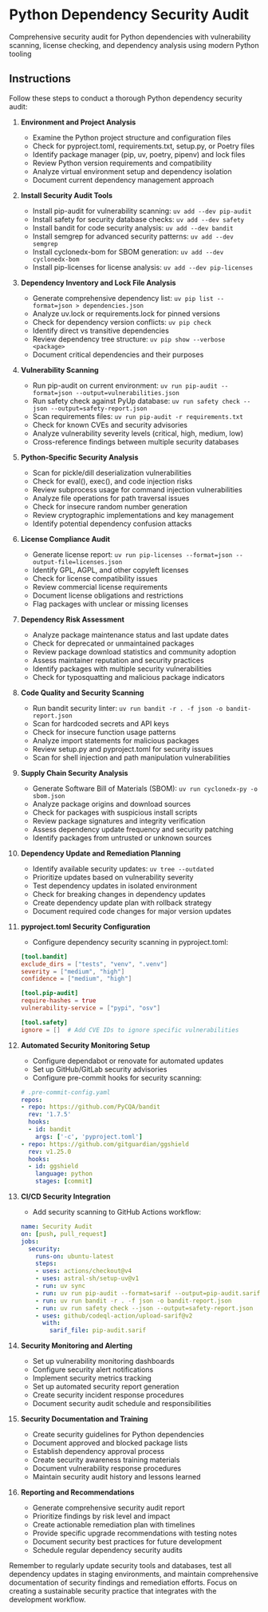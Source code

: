 # Python Dependency Security Audit

Comprehensive security audit for Python dependencies with vulnerability scanning, license checking, and dependency analysis using modern Python tooling

## Instructions

Follow these steps to conduct a thorough Python dependency security audit:

1. **Environment and Project Analysis**
   - Examine the Python project structure and configuration files
   - Check for pyproject.toml, requirements.txt, setup.py, or Poetry files
   - Identify package manager (pip, uv, poetry, pipenv) and lock files
   - Review Python version requirements and compatibility
   - Analyze virtual environment setup and dependency isolation
   - Document current dependency management approach

2. **Install Security Audit Tools**
   - Install pip-audit for vulnerability scanning: `uv add --dev pip-audit`
   - Install safety for security database checks: `uv add --dev safety`
   - Install bandit for code security analysis: `uv add --dev bandit`
   - Install semgrep for advanced security patterns: `uv add --dev semgrep`
   - Install cyclonedx-bom for SBOM generation: `uv add --dev cyclonedx-bom`
   - Install pip-licenses for license analysis: `uv add --dev pip-licenses`

3. **Dependency Inventory and Lock File Analysis**
   - Generate comprehensive dependency list: `uv pip list --format=json > dependencies.json`
   - Analyze uv.lock or requirements.lock for pinned versions
   - Check for dependency version conflicts: `uv pip check`
   - Identify direct vs transitive dependencies
   - Review dependency tree structure: `uv pip show --verbose <package>`
   - Document critical dependencies and their purposes

4. **Vulnerability Scanning**
   - Run pip-audit on current environment: `uv run pip-audit --format=json --output=vulnerabilities.json`
   - Run safety check against PyUp database: `uv run safety check --json --output=safety-report.json`
   - Scan requirements files: `uv run pip-audit -r requirements.txt`
   - Check for known CVEs and security advisories
   - Analyze vulnerability severity levels (critical, high, medium, low)
   - Cross-reference findings between multiple security databases

5. **Python-Specific Security Analysis**
   - Scan for pickle/dill deserialization vulnerabilities
   - Check for eval(), exec(), and code injection risks
   - Review subprocess usage for command injection vulnerabilities
   - Analyze file operations for path traversal issues
   - Check for insecure random number generation
   - Review cryptographic implementations and key management
   - Identify potential dependency confusion attacks

6. **License Compliance Audit**
   - Generate license report: `uv run pip-licenses --format=json --output-file=licenses.json`
   - Identify GPL, AGPL, and other copyleft licenses
   - Check for license compatibility issues
   - Review commercial license requirements
   - Document license obligations and restrictions
   - Flag packages with unclear or missing licenses

7. **Dependency Risk Assessment**
   - Analyze package maintenance status and last update dates
   - Check for deprecated or unmaintained packages
   - Review package download statistics and community adoption
   - Assess maintainer reputation and security practices
   - Identify packages with multiple security vulnerabilities
   - Check for typosquatting and malicious package indicators

8. **Code Quality and Security Scanning**
   - Run bandit security linter: `uv run bandit -r . -f json -o bandit-report.json`
   - Scan for hardcoded secrets and API keys
   - Check for insecure function usage patterns
   - Analyze import statements for malicious packages
   - Review setup.py and pyproject.toml for security issues
   - Scan for shell injection and path manipulation vulnerabilities

9. **Supply Chain Security Analysis**
   - Generate Software Bill of Materials (SBOM): `uv run cyclonedx-py -o sbom.json`
   - Analyze package origins and download sources
   - Check for packages with suspicious install scripts
   - Review package signatures and integrity verification
   - Assess dependency update frequency and security patching
   - Identify packages from untrusted or unknown sources

10. **Dependency Update and Remediation Planning**
    - Identify available security updates: `uv tree --outdated`
    - Prioritize updates based on vulnerability severity
    - Test dependency updates in isolated environment
    - Check for breaking changes in dependency updates
    - Create dependency update plan with rollback strategy
    - Document required code changes for major version updates

11. **pyproject.toml Security Configuration**
    - Configure dependency security scanning in pyproject.toml:
    ```toml
    [tool.bandit]
    exclude_dirs = ["tests", "venv", ".venv"]
    severity = ["medium", "high"]
    confidence = ["medium", "high"]

    [tool.pip-audit]
    require-hashes = true
    vulnerability-service = ["pypi", "osv"]

    [tool.safety]
    ignore = []  # Add CVE IDs to ignore specific vulnerabilities
    ```

12. **Automated Security Monitoring Setup**
    - Configure dependabot or renovate for automated updates
    - Set up GitHub/GitLab security advisories
    - Configure pre-commit hooks for security scanning:
    ```yaml
    # .pre-commit-config.yaml
    repos:
    - repo: https://github.com/PyCQA/bandit
      rev: '1.7.5'
      hooks:
      - id: bandit
        args: ['-c', 'pyproject.toml']
    - repo: https://github.com/gitguardian/ggshield
      rev: v1.25.0
      hooks:
      - id: ggshield
        language: python
        stages: [commit]
    ```

13. **CI/CD Security Integration**
    - Add security scanning to GitHub Actions workflow:
    ```yaml
    name: Security Audit
    on: [push, pull_request]
    jobs:
      security:
        runs-on: ubuntu-latest
        steps:
        - uses: actions/checkout@v4
        - uses: astral-sh/setup-uv@v1
        - run: uv sync
        - run: uv run pip-audit --format=sarif --output=pip-audit.sarif
        - run: uv run bandit -r . -f json -o bandit-report.json
        - run: uv run safety check --json --output=safety-report.json
        - uses: github/codeql-action/upload-sarif@v2
          with:
            sarif_file: pip-audit.sarif
    ```

14. **Security Monitoring and Alerting**
    - Set up vulnerability monitoring dashboards
    - Configure security alert notifications
    - Implement security metrics tracking
    - Set up automated security report generation
    - Create security incident response procedures
    - Document security audit schedule and responsibilities

15. **Security Documentation and Training**
    - Create security guidelines for Python dependencies
    - Document approved and blocked package lists
    - Establish dependency approval process
    - Create security awareness training materials
    - Document vulnerability response procedures
    - Maintain security audit history and lessons learned

16. **Reporting and Recommendations**
    - Generate comprehensive security audit report
    - Prioritize findings by risk level and impact
    - Create actionable remediation plan with timelines
    - Provide specific upgrade recommendations with testing notes
    - Document security best practices for future development
    - Schedule regular dependency security audits

Remember to regularly update security tools and databases, test all dependency updates in staging environments, and maintain comprehensive documentation of security findings and remediation efforts. Focus on creating a sustainable security practice that integrates with the development workflow.
